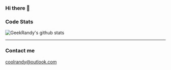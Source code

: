 ### Hi there 👋

<!--
**GeekRandy/GeekRandy** is a ✨ _special_ ✨ repository because its `README.md` (this file) appears on your GitHub profile.

Here are some ideas to get you started:

- 🔭 I’m currently working on ...
- 🌱 I’m currently learning ...
- 👯 I’m looking to collaborate on ...
- 🤔 I’m looking for help with ...
- 💬 Ask me about ...
- 📫 How to reach me: ...
- 😄 Pronouns: ...
- ⚡ Fun fact: ...
-->

### Code Stats

![GeekRandy's github stats](https://github-readme-stats.vercel.app/api?username=GeekRandy&show_icons=true&theme=dracula)


----

### Contact me

coolrandy@outlook.com

